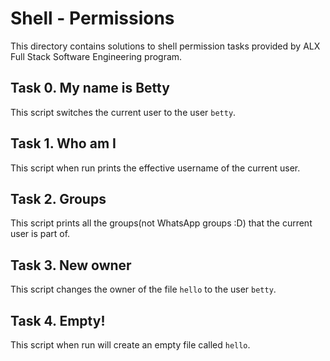 # Shell - Permissions
This directory contains solutions to shell permission tasks provided by ALX Full Stack Software Engineering program.

## Task 0. My name is Betty
This script switches the current user to the user `betty`.

## Task 1. Who am I
This script when run prints the effective username of the current user.

## Task 2. Groups
This script prints all the groups(not WhatsApp groups :D) that the current user is part of.

## Task 3. New owner
This script changes the owner of the file `hello` to the user `betty`.

## Task 4. Empty!
This script when run will create an empty file called `hello`.
